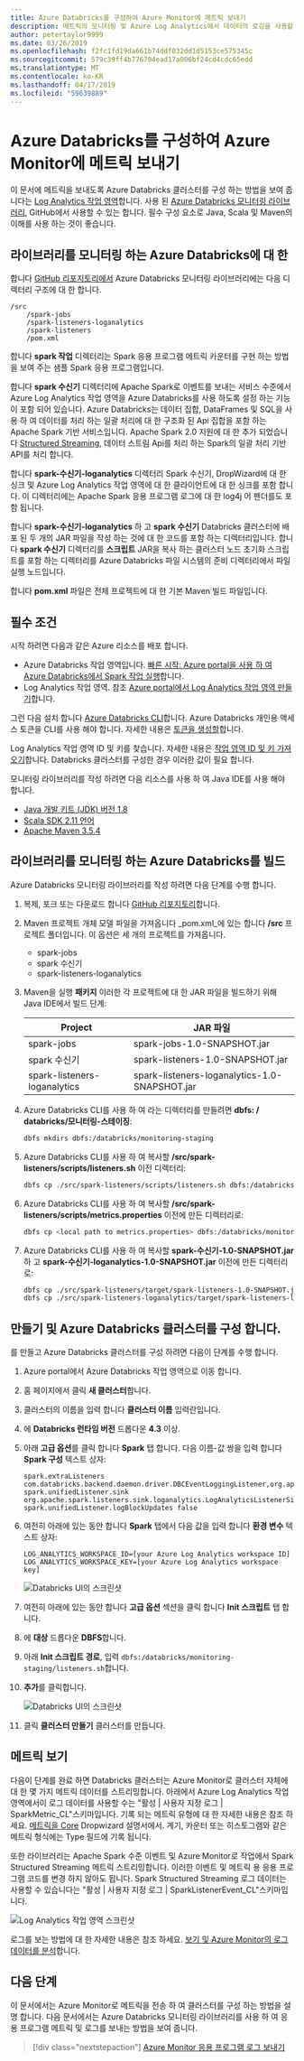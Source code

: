 ```yaml
---
title: Azure Databricks를 구성하여 Azure Monitor에 메트릭 보내기
description: 메트릭의 모니터링 및 Azure Log Analytics에서 데이터의 로깅을 사용할 수 있도록 scala 라이브러리
author: petertaylor9999
ms.date: 03/26/2019
ms.openlocfilehash: f2fc1fd19da661b74ddf032dd1d5153ce575345c
ms.sourcegitcommit: 579c39ff4b776704ead17a006bf24cd4cdc65edd
ms.translationtype: MT
ms.contentlocale: ko-KR
ms.lasthandoff: 04/17/2019
ms.locfileid: "59639889"
---
```

<!-- markdownlint-disable MD040 -->

# <a name="configure-azure-databricks-to-send-metrics-to-azure-monitor"></a>Azure Databricks를 구성하여 Azure Monitor에 메트릭 보내기

이 문서에 메트릭을 보내도록 Azure Databricks 클러스터를 구성 하는 방법을 보여 줍니다는 [Log Analytics 작업 영역](/azure/azure-monitor/platform/manage-access)합니다. 사용 된 [Azure Databricks 모니터링 라이브러리](https://github.com/mspnp/spark-monitoring), GitHub에서 사용할 수 있는 합니다. 필수 구성 요소로 Java, Scala 및 Maven의 이해를 사용 하는 것이 좋습니다.

## <a name="about-the-azure-databricks-monitoring-library"></a>라이브러리를 모니터링 하는 Azure Databricks에 대 한

합니다 [GitHub 리포지토리에서](https://github.com/mspnp/spark-monitoring) Azure Databricks 모니터링 라이브러리에는 다음 디렉터리 구조에 대 한 합니다.

```
/src  
    /spark-jobs  
    /spark-listeners-loganalytics  
    /spark-listeners  
    /pom.xml  
```

합니다 **spark 작업** 디렉터리는 Spark 응용 프로그램 메트릭 카운터를 구현 하는 방법을 보여 주는 샘플 Spark 응용 프로그램입니다.

합니다 **spark 수신기** 디렉터리에 Apache Spark로 이벤트를 보내는 서비스 수준에서 Azure Log Analytics 작업 영역을 Azure Databricks를 사용 하도록 설정 하는 기능이 포함 되어 있습니다. Azure Databricks는 데이터 집합, DataFrames 및 SQL을 사용 하 여 데이터를 처리 하는 일괄 처리에 대 한 구조화 된 Api 집합을 포함 하는 Apache Spark 기반 서비스입니다. Apache Spark 2.0 지원에 대 한 추가 되었습니다 [Structured Streaming](https://spark.apache.org/docs/latest/structured-streaming-programming-guide.html), 데이터 스트림 Api를 처리 하는 Spark의 일괄 처리 기반 API를 처리 합니다.

합니다 **spark-수신기-loganalytics** 디렉터리 Spark 수신기, DropWizard에 대 한 싱크 및 Azure Log Analytics 작업 영역에 대 한 클라이언트에 대 한 싱크를 포함 합니다. 이 디렉터리에는 Apache Spark 응용 프로그램 로그에 대 한 log4j 어 펜더를도 포함 됩니다.

합니다 **spark-수신기-loganalytics** 하 고 **spark 수신기** Databricks 클러스터에 배포 된 두 개의 JAR 파일을 작성 하는 것에 대 한 코드를 포함 하는 디렉터리입니다. 합니다 **spark 수신기** 디렉터리를 **스크립트** JAR을 복사 하는 클러스터 노드 초기화 스크립트를 포함 하는 디렉터리를 Azure Databricks 파일 시스템의 준비 디렉터리에서 파일 실행 노드입니다.

합니다 **pom.xml** 파일은 전체 프로젝트에 대 한 기본 Maven 빌드 파일입니다.

## <a name="prerequisites"></a>필수 조건

시작 하려면 다음과 같은 Azure 리소스를 배포 합니다.

- Azure Databricks 작업 영역입니다. [빠른 시작: Azure portal을 사용 하 여 Azure Databricks에서 Spark 작업 실행](/azure/azure-databricks/quickstart-create-databricks-workspace-portal)합니다.
- Log Analytics 작업 영역. 참조 [Azure portal에서 Log Analytics 작업 영역 만들기](/azure/azure-monitor/learn/quick-create-workspace)합니다.

그런 다음 설치 합니다 [Azure Databricks CLI](https://docs.databricks.com/user-guide/dev-tools/databricks-cli.html#install-the-cli)합니다. Azure Databricks 개인용 액세스 토큰을 CLI를 사용 해야 합니다. 자세한 내용은 [토큰을 생성할](https://docs.azuredatabricks.net/api/latest/authentication.html#token-management)합니다.

Log Analytics 작업 영역 ID 및 키를 찾습니다. 자세한 내용은 [작업 영역 ID 및 키 가져오기](/azure/azure-monitor/platform/agent-windows#obtain-workspace-id-and-key)합니다. Databricks 클러스터를 구성한 경우 이러한 값이 필요 합니다.

모니터링 라이브러리를 작성 하려면 다음 리소스를 사용 하 여 Java IDE를 사용 해야 합니다.

- [Java 개발 키트 (JDK) 버전 1.8](http://www.oracle.com/technetwork/java/javase/downloads/index.html)
- [Scala SDK 2.11 언어](https://www.scala-lang.org/download/)
- [Apache Maven 3.5.4](http://maven.apache.org/download.cgi)

## <a name="build-the-azure-databricks-monitoring-library"></a>라이브러리를 모니터링 하는 Azure Databricks를 빌드

Azure Databricks 모니터링 라이브러리를 작성 하려면 다음 단계를 수행 합니다.

1. 복제, 포크 또는 다운로드 합니다 [GitHub 리포지토리](https://github.com/mspnp/spark-monitoring)합니다.

1. Maven 프로젝트 개체 모델 파일을 가져옵니다 _pom.xml_에 있는 합니다 **/src** 프로젝트 폴더입니다. 이 옵션은 세 개의 프로젝트를 가져옵니다.

    - spark-jobs
    - spark 수신기
    - spark-listeners-loganalytics

1. Maven을 실행 **패키지** 이러한 각 프로젝트에 대 한 JAR 파일을 빌드하기 위해 Java IDE에서 빌드 단계:

    |Project| JAR 파일|
    |-------|---------|
    |spark-jobs|spark-jobs-1.0-SNAPSHOT.jar|
    |spark 수신기|spark-listeners-1.0-SNAPSHOT.jar|
    |spark-listeners-loganalytics|spark-listeners-loganalytics-1.0-SNAPSHOT.jar|

1. Azure Databricks CLI를 사용 하 여 라는 디렉터리를 만들려면 **dbfs: / databricks/모니터링-스테이징**:  

    ```bash
    dbfs mkdirs dbfs:/databricks/monitoring-staging
    ```

1. Azure Databricks CLI를 사용 하 여 복사할 **/src/spark-listeners/scripts/listeners.sh** 이전 디렉터리:

    ```bash
    dbfs cp ./src/spark-listeners/scripts/listeners.sh dbfs:/databricks/monitoring-staging/listeners.sh
    ```

1. Azure Databricks CLI를 사용 하 여 복사할 **/src/spark-listeners/scripts/metrics.properties** 이전에 만든 디렉터리로:

    ```bash
    dbfs cp <local path to metrics.properties> dbfs:/databricks/monitoring-staging/metrics.properties
    ```

1. Azure Databricks CLI를 사용 하 여 복사할 **spark-수신기-1.0-SNAPSHOT.jar** 하 고 **spark-수신기-loganalytics-1.0-SNAPSHOT.jar** 이전에 만든 디렉터리로:

    ```bash
    dbfs cp ./src/spark-listeners/target/spark-listeners-1.0-SNAPSHOT.jar dbfs:/databricks/monitoring-staging/spark-listeners-1.0-SNAPSHOT.jar
    dbfs cp ./src/spark-listeners-loganalytics/target/spark-listeners-loganalytics-1.0-SNAPSHOT.jar dbfs:/databricks/monitoring-staging/spark-listeners-loganalytics-1.0-SNAPSHOT.jar
    ```

## <a name="create-and-configure-an-azure-databricks-cluster"></a>만들기 및 Azure Databricks 클러스터를 구성 합니다.

를 만들고 Azure Databricks 클러스터를 구성 하려면 다음이 단계를 수행 합니다.

1. Azure portal에서 Azure Databricks 작업 영역으로 이동 합니다.
1. 홈 페이지에서 클릭 **새 클러스터**합니다.
1. 클러스터의 이름을 입력 합니다 **클러스터 이름** 입력란입니다.
1. 에 **Databricks 런타임 버전** 드롭다운 **4.3** 이상.
1. 아래 **고급 옵션**를 클릭 합니다 **Spark** 탭 합니다. 다음 이름-값 쌍을 입력 합니다 **Spark 구성** 텍스트 상자:

    ```
    spark.extraListeners com.databricks.backend.daemon.driver.DBCEventLoggingListener,org.apache.spark.listeners.UnifiedSparkListener
    spark.unifiedListener.sink org.apache.spark.listeners.sink.loganalytics.LogAnalyticsListenerSink
    spark.unifiedListener.logBlockUpdates false
    ```

1. 여전히 아래에 있는 동안 합니다 **Spark** 탭에서 다음 값을 입력 합니다 **환경 변수** 텍스트 상자:

    ```
    LOG_ANALYTICS_WORKSPACE_ID=[your Azure Log Analytics workspace ID]
    LOG_ANALYTICS_WORKSPACE_KEY=[your Azure Log Analytics workspace key]
    ```

    ![Databricks UI의 스크린샷](./_images/create-cluster1.png)

1. 여전히 아래에 있는 동안 합니다 **고급 옵션** 섹션을 클릭 합니다 **Init 스크립트** 탭 합니다.
1. 에 **대상** 드롭다운 **DBFS**합니다.
1. 아래 **Init 스크립트 경로**, 입력 `dbfs:/databricks/monitoring-staging/listeners.sh`합니다.
1. **추가**를 클릭합니다.

    ![Databricks UI의 스크린샷](./_images/create-cluster2.png)

1. 클릭 **클러스터 만들기** 클러스터를 만듭니다.

## <a name="view-metrics"></a>메트릭 보기

다음이 단계를 완료 하면 Databricks 클러스터는 Azure Monitor로 클러스터 자체에 대 한 몇 가지 메트릭 데이터를 스트리밍합니다. 아래에서 Azure Log Analytics 작업 영역에서이 로그 데이터를 사용할 수는 "활성 | 사용자 지정 로그 | SparkMetric_CL"스키마입니다. 기록 되는 메트릭 유형에 대 한 자세한 내용은 참조 하세요. [메트릭을 Core](https://metrics.dropwizard.io/4.0.0/manual/core.html) Dropwizard 설명서에서. 계기, 카운터 또는 히스토그램와 같은 메트릭 형식에는 Type 필드에 기록 됩니다.

또한 라이브러리는 Apache Spark 수준 이벤트 및 Azure Monitor로 작업에서 Spark Structured Streaming 메트릭 스트리밍합니다. 이러한 이벤트 및 메트릭 용 응용 프로그램 코드를 변경 하지 않아도 됩니다. Spark Structured Streaming 로그 데이터는 사용할 수 있습니다는 "활성 | 사용자 지정 로그 | SparkListenerEvent_CL"스키마입니다.

![Log Analytics 작업 영역 스크린샷](./_images/workspace.png)

로그를 보는 방법에 대 한 자세한 내용은 참조 하세요. [보기 및 Azure Monitor의 로그 데이터를 분석](/azure/azure-monitor/log-query/portals)합니다.

## <a name="next-steps"></a>다음 단계

이 문서에서는 Azure Monitor로 메트릭을 전송 하 여 클러스터를 구성 하는 방법을 설명 합니다. 다음 문서에서는 Azure Databricks 모니터링 라이브러리를 사용 하 여 응용 프로그램 메트릭 및 로그를 보내는 방법을 보여 줍니다.

> [!div class="nextstepaction"]
> [Azure Monitor 응용 프로그램 로그 보내기](./application-logs.md)

